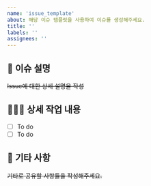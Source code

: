 ```yaml
---
name: 'issue_template'
about: 해당 이슈 템플릿을 사용하여 이슈를 생성해주세요.
title: ''
labels: ''
assignees: ''
---
```


## 🌊 **이슈 설명**

~~Issue에 대한 상세 설명을 작성~~

## 🏄🏻‍♂️ **상세 작업 내용**

- [ ] To do
- [ ] To do

## 💬 **기타 사항**

~~기타로 공유할 사항들을 작성해주세요.~~
